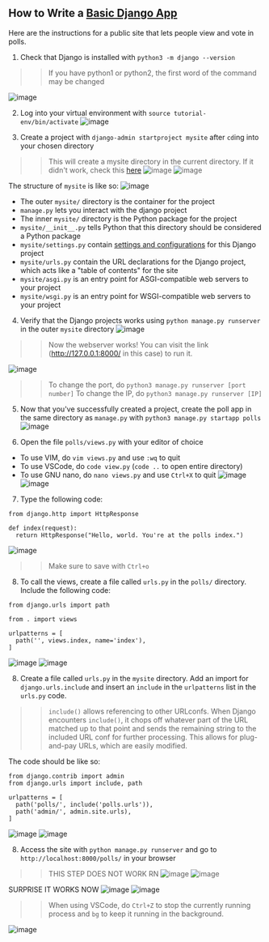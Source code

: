 ## How to Write a [Basic Django App](https://docs.djangoproject.com/en/4.1/intro/tutorial01/)
Here are the instructions for a public site that lets people view and vote in polls.

1) Check that Django is installed with `python3 -m django --version`
>> If you have python1 or python2, the first word of the command may be changed

![image](https://user-images.githubusercontent.com/86854157/223861200-0b1b0fe9-9b85-4102-bfd8-294001007f5a.png)

2) Log into your virtual environment with `source tutorial-env/bin/activate`
![image](https://user-images.githubusercontent.com/86854157/223862482-b1267ea4-ac0b-4853-ad63-18526d1ae05d.png)


3) Create a project with `django-admin startproject mysite` after `cd`ing into your chosen directory
>> This will create a mysite directory in the current directory.
>> If it didn't work, check this [here](https://docs.djangoproject.com/en/4.1/faq/troubleshooting/#troubleshooting-django-admin)
![image](https://user-images.githubusercontent.com/86854157/223862555-2998bb4c-be02-4905-8eed-53af46b40518.png)
![image](https://user-images.githubusercontent.com/86854157/223863158-76056175-4998-46e0-b2d2-29bd15a0dc1d.png)

The structure of `mysite` is like so:
![image](https://user-images.githubusercontent.com/86854157/223863240-d8a9c3b4-da97-451a-aec0-776b41be892e.png)

* The outer `mysite/` directory is the container for the project
* `manage.py` lets you interact with the django project
* The inner `mysite/` directory is the Python package for the project
* `mysite/__init__.py` tells Python that this directory should be considered a Python package
* `mysite/settings.py` contain [settings and configurations](https://docs.djangoproject.com/en/4.1/topics/settings/) for this Django project
* `mysite/urls.py` contain the URL declarations for the Django project, which acts like a "table of contents" for the site
* `mysite/asgi.py` is an entry point for ASGI-compatible web servers to your project
* `mysite/wsgi.py` is an entry point for WSGI-compatible web servers to your project

4) Verify that the Django projects works using `python manage.py runserver` in the outer `mysite` directory
![image](https://user-images.githubusercontent.com/86854157/223864209-8660c800-4784-4eae-bfb1-b3f10280da57.png)
>> Now the webserver works! You can visit the link (http://127.0.0.1:8000/ in this case) to run it.

![image](https://user-images.githubusercontent.com/86854157/223864420-36a2697d-dc58-45c1-9db1-ed4024feb8f8.png)
>> To change the port, do `python3 manage.py runserver [port number]`
>> To change the IP, do `python3 manage.py runserver [IP]`

5) Now that you've successfully created a project, create the poll app in the same directory as `manage.py` with `python3 manage.py startapp polls`
![image](https://user-images.githubusercontent.com/86854157/223864910-fb3c8801-31fe-4afa-8275-27268dd7631e.png)

6) Open the file `polls/views.py` with your editor of choice
* To use VIM, do `vim views.py` and use `:wq` to quit
* To use VSCode, do `code view.py` (`code ..` to open entire directory)
* To use GNU nano, do `nano views.py` and use `Ctrl+X` to quit
![image](https://user-images.githubusercontent.com/86854157/223866793-7a579943-2505-4047-a32f-ae5620088f6a.png)
![image](https://user-images.githubusercontent.com/86854157/223866176-3a80e50e-fda6-4f60-8244-4e06d34bd2b0.png)

7) Type the following code:
```
from django.http import HttpResponse

def index(request):
  return HttpResponse("Hello, world. You're at the polls index.")
```
![image](https://user-images.githubusercontent.com/86854157/223866600-5e7dacb0-a549-416d-bfc5-3358c4face08.png)
>> Make sure to save with `Ctrl+o`

8) To call the views, create a file called `urls.py` in the `polls/` directory. Include the following code:
```
from django.urls import path

from . import views

urlpatterns = [
  path('', views.index, name='index'),
]
```
![image](https://user-images.githubusercontent.com/86854157/223867329-f7b9bb40-fc37-49ab-822a-b54dfe4de5f1.png)
![image](https://user-images.githubusercontent.com/86854157/223867406-ae66a969-e9a6-486f-beb1-5164292e6e45.png)

8) Create a file called `urls.py` in the `mysite` directory. Add an import for `django.urls.include` and insert an `include` in the `urlpatterns` list in the `urls.py` code.
>> `include()` allows referencing to other URLconfs. When Django encounters `include()`, it chops off whatever part of the URL matched up to that point and sends the remaining string to the included URL conf for further processing. This allows for plug-and-pay URLs, which are easily modified.

The code should be like so:
```
from django.contrib import admin
from django.urls import include, path

urlpatterns = [
  path('polls/', include('polls.urls')),
  path('admin/', admin.site.urls),
]
```
![image](https://user-images.githubusercontent.com/86854157/223868337-b4746aa2-f812-425c-b6c4-0056059930e9.png)
![image](https://user-images.githubusercontent.com/86854157/223868382-b5a277d6-8e44-4d24-b468-f7b3bd599892.png)

8) Access the site with `python manage.py runserver` and go to `http://localhost:8000/polls/` in your browser

>>THIS STEP DOES NOT WORK RN
![image](https://user-images.githubusercontent.com/86854157/223869602-576c13b9-ae1b-4509-be5f-b5eaf52a2b92.png)
![image](https://user-images.githubusercontent.com/86854157/223869547-eb56dd76-ce0e-4ca7-a01f-4202ca206ee7.png)

SURPRISE IT WORKS NOW
![image](https://user-images.githubusercontent.com/86854157/223878307-01f7bafa-9fbe-42b1-9db5-c1dff174f7d3.png)
![image](https://user-images.githubusercontent.com/86854157/223878825-966da4e0-63ed-40a0-afdb-d6e205d29be7.png)

>> When using VSCode, do `Ctrl+Z`  to stop the currently running process and `bg` to keep it running in the background.

![image](https://user-images.githubusercontent.com/86854157/223878704-981bd82d-b122-4e6f-ab9b-849526c3a7b3.png)
